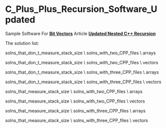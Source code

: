 # C_Plus_Plus_Recursion_Software_Updated
Sample Software For <a href="https://bitvectors.blogspot.com"><b>Bit Vectors</b></a> Article <a href="https://bitvectors.blogspot.com/2024/03/updated-nested-c-recursion-part-one.html"><b>Updated Nested C++ Recursion</b></a>

The solution list:

solns_that_don_t_measure_stack_size \ solns_with_two_CPP_files \ arrays

solns_that_don_t_measure_stack_size \ solns_with_two_CPP_files \ vectors

solns_that_don_t_measure_stack_size \ solns_with_three_CPP_files \ arrays

solns_that_don_t_measure_stack_size \ solns_with_three_CPP_files \ vectors

solns_that_measure_stack_size \ solns_with_two_CPP_files \ arrays

solns_that_measure_stack_size \ solns_with_two_CPP_files \ vectors

solns_that_measure_stack_size \ solns_with_three_CPP_files \ arrays

solns_that_measure_stack_size \ solns_with_three_CPP_files \ vectors
